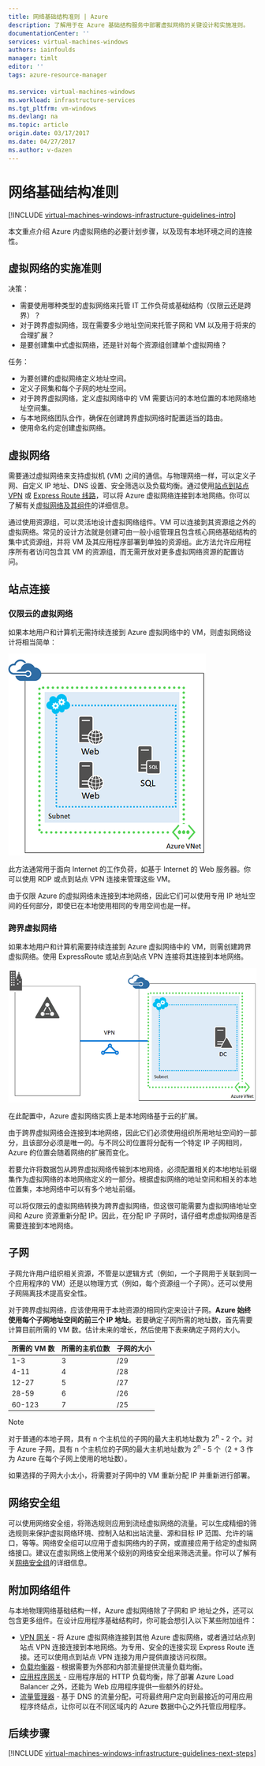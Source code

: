 ```yaml
---
title: 网络基础结构准则 | Azure
description: 了解用于在 Azure 基础结构服务中部署虚拟网络的关键设计和实施准则。
documentationCenter: ''
services: virtual-machines-windows
authors: iainfoulds
manager: timlt
editor: ''
tags: azure-resource-manager

ms.service: virtual-machines-windows
ms.workload: infrastructure-services
ms.tgt_pltfrm: vm-windows
ms.devlang: na
ms.topic: article
origin.date: 03/17/2017
ms.date: 04/27/2017
ms.author: v-dazen
---
```


# 网络基础结构准则

[!INCLUDE [virtual-machines-windows-infrastructure-guidelines-intro](../../../includes/virtual-machines-windows-infrastructure-guidelines-intro.md)]

本文重点介绍 Azure 内虚拟网络的必要计划步骤，以及现有本地环境之间的连接性。

## 虚拟网络的实施准则

决策：

- 需要使用哪种类型的虚拟网络来托管 IT 工作负荷或基础结构（仅限云还是跨界）？
- 对于跨界虚拟网络，现在需要多少地址空间来托管子网和 VM 以及用于将来的合理扩展？
- 是要创建集中式虚拟网络，还是针对每个资源组创建单个虚拟网络？

任务：

- 为要创建的虚拟网络定义地址空间。
- 定义子网集和每个子网的地址空间。
- 对于跨界虚拟网络，定义虚拟网络中的 VM 需要访问的本地位置的本地网络地址空间集。
- 与本地网络团队合作，确保在创建跨界虚拟网络时配置适当的路由。
- 使用命名约定创建虚拟网络。

## 虚拟网络

需要通过虚拟网络来支持虚拟机 (VM) 之间的通信。与物理网络一样，可以定义子网、自定义 IP 地址、DNS 设置、安全筛选以及负载均衡。通过使用[站点到站点 VPN](../../vpn-gateway/vpn-gateway-about-vpngateways.md) 或 [Express Route 线路](../../expressroute/expressroute-introduction.md)，可以将 Azure 虚拟网络连接到本地网络。你可以了解有关[虚拟网络及其组件](../../virtual-network/virtual-networks-overview.md)的详细信息。

通过使用资源组，可以灵活地设计虚拟网络组件。VM 可以连接到其资源组之外的虚拟网络。常见的设计方法就是创建可由一般小组管理且包含核心网络基础结构的集中式资源组，并将 VM 及其应用程序部署到单独的资源组。此方法允许应用程序所有者访问包含其 VM 的资源组，而无需开放对更多虚拟网络资源的配置访问。

## 站点连接

### 仅限云的虚拟网络
如果本地用户和计算机无需持续连接到 Azure 虚拟网络中的 VM，则虚拟网络设计将相当简单：

![仅限云的基本虚拟网络关系图](../media/virtual-machines-common-infrastructure-service-guidelines/vnet01.png)  

此方法通常用于面向 Internet 的工作负荷，如基于 Internet 的 Web 服务器。你可以使用 RDP 或点到站点 VPN 连接来管理这些 VM。

由于仅限 Azure 的虚拟网络未连接到本地网络，因此它们可以使用专用 IP 地址空间的任何部分，即使已在本地使用相同的专用空间也是一样。

### 跨界虚拟网络
如果本地用户和计算机需要持续连接到 Azure 虚拟网络中的 VM，则需创建跨界虚拟网络。使用 ExpressRoute 或站点到站点 VPN 连接将其连接到本地网络。

![跨界虚拟网络关系图](../media/virtual-machines-common-infrastructure-service-guidelines/vnet02.png)

在此配置中，Azure 虚拟网络实质上是本地网络基于云的扩展。

由于跨界虚拟网络会连接到本地网络，因此它们必须使用组织所用地址空间的一部分，且该部分必须是唯一的。与不同公司位置将分配有一个特定 IP 子网相同，Azure 的位置会随着网络的扩展而变化。

若要允许将数据包从跨界虚拟网络传输到本地网络，必须配置相关的本地地址前缀集作为虚拟网络的本地网络定义的一部分。根据虚拟网络的地址空间和相关的本地位置集，本地网络中可以有多个地址前缀。

可以将仅限云的虚拟网络转换为跨界虚拟网络，但这很可能需要为虚拟网络地址空间和 Azure 资源重新分配 IP。因此，在分配 IP 子网时，请仔细考虑虚拟网络是否需要连接到本地网络。

## 子网
子网允许用户组织相关资源，不管是以逻辑方式（例如，一个子网用于关联到同一个应用程序的 VM）还是以物理方式（例如，每个资源组一个子网）。还可以使用子网隔离技术提高安全性。

对于跨界虚拟网络，应该使用用于本地资源的相同约定来设计子网。**Azure 始终使用每个子网地址空间的前三个 IP 地址**。若要确定子网所需的地址数，首先需要计算目前所需的 VM 数。估计未来的增长，然后使用下表来确定子网的大小。

所需的 VM 数 | 所需的主机位数 | 子网的大小
--- | --- | ---
1-3 | 3 | /29
4-11 | 4 | /28
12-27 | 5 | /27
28-59 | 6 | /26
60-123 | 7 | /25

> [!NOTE]
> 对于普通的本地子网，具有 n 个主机位的子网的最大主机地址数为 2<sup>n</sup> - 2 个。对于 Azure 子网，具有 n 个主机位的子网的最大主机地址数为 2<sup>n</sup> - 5 个（2 + 3 作为 Azure 在每个子网上使用的地址数）。

如果选择的子网大小太小，将需要对子网中的 VM 重新分配 IP 并重新进行部署。

## 网络安全组
可以使用网络安全组，将筛选规则应用到流经虚拟网络的流量。可以生成精细的筛选规则来保护虚拟网络环境、控制入站和出站流量、源和目标 IP 范围、允许的端口，等等。网络安全组可以应用于虚拟网络内的子网，或直接应用于给定的虚拟网络接口。建议在虚拟网络上使用某个级别的网络安全组来筛选流量。你可以了解有关[网络安全组](../../virtual-network/virtual-networks-nsg.md)的详细信息。

## 附加网络组件
与本地物理网络基础结构一样，Azure 虚拟网络除了子网和 IP 地址之外，还可以包含更多组件。在设计应用程序基础结构时，你可能会想引入以下某些附加组件：

- [VPN 网关](../../vpn-gateway/vpn-gateway-about-vpngateways.md) - 将 Azure 虚拟网络连接到其他 Azure 虚拟网络，或者通过站点到站点 VPN 连接连接到本地网络。为专用、安全的连接实现 Express Route 连接。还可以使用点到站点 VPN 连接为用户提供直接访问权限。
- [负载均衡器](../../load-balancer/load-balancer-overview.md) - 根据需要为外部和内部流量提供流量负载均衡。
- [应用程序网关](../../application-gateway/application-gateway-introduction.md) - 应用程序层的 HTTP 负载均衡，除了部署 Azure Load Balancer 之外，还能为 Web 应用程序提供一些额外的好处。
- [流量管理器](../../traffic-manager/traffic-manager-overview.md) - 基于 DNS 的流量分配，可将最终用户定向到最接近的可用应用程序终结点，让你可以在不同区域内的 Azure 数据中心之外托管应用程序。

## <a name="next-steps"></a>后续步骤

[!INCLUDE [virtual-machines-windows-infrastructure-guidelines-next-steps](../../../includes/virtual-machines-windows-infrastructure-guidelines-next-steps.md)]

<!---HONumber=Mooncake_Quality_Review_1215_2016-->
